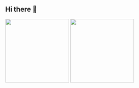 ## Hi there 👋

<a>
  <img height=200 align="center" src=https://github-readme-stats.vercel.app/api?username=NathanMacDiarmid&show_icons=true&theme=tokyonight&rank_icon=github&hide=contribs" />
</a>
<a>
  <img height=200 align="center" src="https://github-readme-stats.vercel.app/api/top-langs/?username=NathanMacDiarmid&layout=compact&card_width=320" />
</a>

<!--
**NathanMacDiarmid/NathanMacDiarmid** is a ✨ _special_ ✨ repository because its `README.md` (this file) appears on your GitHub profile.

Here are some ideas to get you started:

- 🔭 I’m currently working on ...
- 🌱 I’m currently learning ...
- 👯 I’m looking to collaborate on ...
- 🤔 I’m looking for help with ...
- 💬 Ask me about ...
- 📫 How to reach me: ...
- 😄 Pronouns: ...
- ⚡ Fun fact: ...
-->
